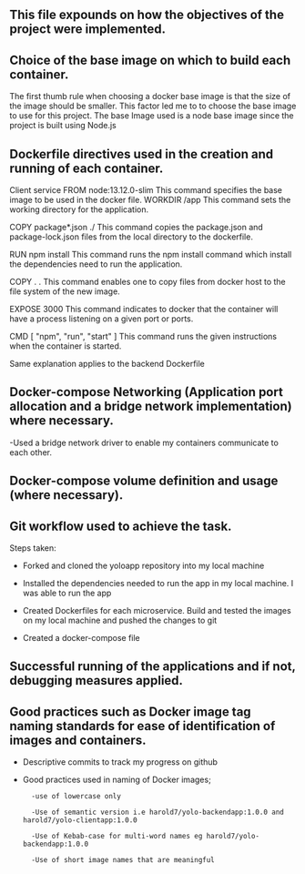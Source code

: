 ## This file expounds on how the objectives of the project were implemented.

## Choice of the base image on which to build each container.
The first thumb rule when choosing a docker base image is that the size of the image should be smaller. This factor led me to to choose the base image to use for this project.
The base Image used is a node base image since the project is built using Node.js

## Dockerfile directives used in the creation and running of each container.
Client service 
FROM node:13.12.0-slim
This command specifies the base image to be used in the docker file.
WORKDIR /app
This command sets the working directory for the application.

COPY package*.json ./
This command copies the package.json and package-lock.json files from the local directory to the dockerfile.

RUN npm install
This command runs the npm install command which install the dependencies need to run the application.

COPY . .
This command enables one to copy files from docker host to the file system of the new image.

EXPOSE 3000
This command indicates to docker that the container will have a process listening on a given port or ports.

CMD [ "npm", "run", "start" ]
This command runs the given instructions when the container is started.

Same explanation applies to the backend Dockerfile

## Docker-compose Networking (Application port allocation and a bridge network implementation) where necessary.

-Used a bridge network driver to enable my containers communicate to each other.

## Docker-compose volume definition and usage (where necessary).

## Git workflow used to achieve the task.
Steps taken:

* Forked and cloned the yoloapp repository into my local machine

* Installed the dependencies needed to run the app in my local machine. I was able to run the app

* Created Dockerfiles for each microservice. Build and tested the images on my local machine and pushed the changes to git

* Created a docker-compose file


## Successful running of the applications and if not, debugging measures applied.

## Good practices such as Docker image tag naming standards for ease of identification of images and containers. 

* Descriptive commits to track my progress on github

* Good practices used in naming of Docker images;

        -use of lowercase only 

        -Use of semantic version i.e harold7/yolo-backendapp:1.0.0 and harold7/yolo-clientapp:1.0.0

        -Use of Kebab-case for multi-word names eg harold7/yolo-backendapp:1.0.0

        -Use of short image names that are meaningful
